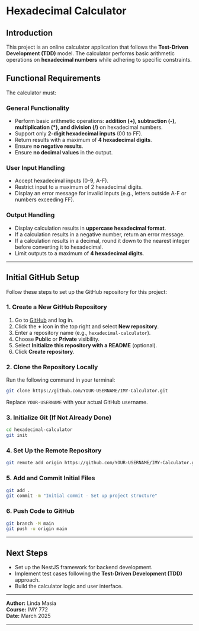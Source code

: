 # Hexadecimal Calculator

## Introduction
This project is an online calculator application that follows the **Test-Driven Development (TDD)** model. The calculator performs basic arithmetic operations on **hexadecimal numbers** while adhering to specific constraints.

## Functional Requirements
The calculator must:

### **General Functionality**
- Perform basic arithmetic operations: **addition (+), subtraction (-), multiplication (*), and division (/)** on hexadecimal numbers.
- Support only **2-digit hexadecimal inputs** (00 to FF).
- Return results with a maximum of **4 hexadecimal digits**.
- Ensure **no negative results**.
- Ensure **no decimal values** in the output.

### **User Input Handling**
- Accept hexadecimal inputs (0-9, A-F).
- Restrict input to a maximum of 2 hexadecimal digits.
- Display an error message for invalid inputs (e.g., letters outside A-F or numbers exceeding FF).

### **Output Handling**
- Display calculation results in **uppercase hexadecimal format**.
- If a calculation results in a negative number, return an error message.
- If a calculation results in a decimal, round it down to the nearest integer before converting it to hexadecimal.
- Limit outputs to a maximum of **4 hexadecimal digits**.

---

## Initial GitHub Setup
Follow these steps to set up the GitHub repository for this project:

### **1. Create a New GitHub Repository**
1. Go to [GitHub](https://github.com) and log in.
2. Click the **+** icon in the top right and select **New repository**.
3. Enter a repository name (e.g., `hexadecimal-calculator`).
4. Choose **Public** or **Private** visibility.
5. Select **Initialize this repository with a README** (optional).
6. Click **Create repository**.

### **2. Clone the Repository Locally**
Run the following command in your terminal:
```bash
git clone https://github.com/YOUR-USERNAME/IMY-Calculator.git
```
Replace `YOUR-USERNAME` with your actual GitHub username.

### **3. Initialize Git (If Not Already Done)**
```bash
cd hexadecimal-calculator
git init
```

### **4. Set Up the Remote Repository**
```bash
git remote add origin https://github.com/YOUR-USERNAME/IMY-Calculator.git
```

### **5. Add and Commit Initial Files**
```bash
git add .
git commit -m "Initial commit - Set up project structure"
```

### **6. Push Code to GitHub**
```bash
git branch -M main
git push -u origin main
```

---

## Next Steps
- Set up the NestJS framework for backend development.
- Implement test cases following the **Test-Driven Development (TDD)** approach.
- Build the calculator logic and user interface.

---

**Author:** Linda Masia  
**Course:** IMY 772  
**Date:** March 2025  

---
